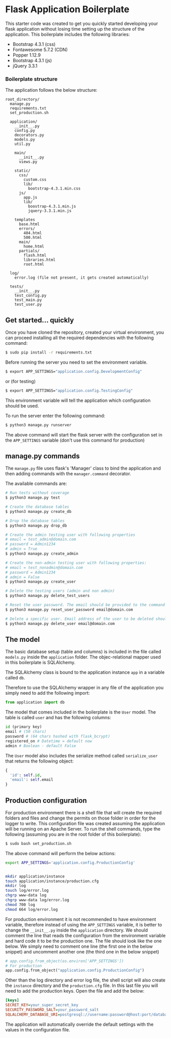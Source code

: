 # Flask Application Boilerplate

This starter code was created to get you quickly started developing your flask application without losing time setting up the structure of the application.
This boilerplate includes the following libraries:
- Bootstrap 4.3.1 (css)
- Fontawesome 5.7.2 (CDN)
- Popper 1.12.9
- Bootstrap 4.3.1 (js)
- jQuery 3.3.1


### Boilerplate structure
The application follows the below structure:

```
root_directory/
  manage.py
  requirements.txt
  set_production.sh

  application/
    __init__.py
    config.py
    decorators.py
    models.py
    util.py

    main/
      __init__.py
      views.py

    static/
      css/
        custom.css
        lib/
          bootstrap-4.3.1.min.css
      js/
        app.js
        lib/
          boostrap-4.3.1.min.js
          jquery-3.3.1.min.js

    templates
      base.html
      errors/
        404.html
        500.html
      main/
        home.html
      partials/
        flash.html
        libraries.html
        root.html

  log/
    error.log (file not present, it gets created automatically)

  tests/
    __init__.py
    test_config.py
    test_main.py
    test_user.py
```

## Get started... quickly

Once you have cloned the repository, created your virtual environment, you can proceed installing all the required dependencies with the following command:
```sh
$ sudo pip install -r requirements.txt
```

Before running the server you need to set the environment variable.
```sh
$ export APP_SETTINGS="application.config.DevelopmentConfig"
```

or (for testing)

```sh
$ export APP_SETTINGS="application.config.TestingConfig"
```

This environment variable will tell the application which configuration should be used.

To run the server enter the following command:
```sh
$ python3 manage.py runserver
```

The above command will start the flask server with the configuration set in the `APP_SETTINGS` variable (don't use this command for production)


## manage.py commands
The `manage.py` file uses flask's 'Manager' class to bind the application and then adding commands with the `manager.command` decorator.

The available commands are:

```sh
# Run tests without coverage
$ python3 manage.py test  
```
```sh
# Create the database tables
$ python3 manage.py create_db
```
```sh
# Drop the database tables
$ python3 manage.py drop_db
```
```sh
# Create the admin testing user with following properties
# email = test_admin@domain.com
# password = Admin1234
# admin = True
$ python3 manage.py create_admin
```
```sh
# Create the non-admin testing user with following properties:
# email = test_nonadmin@domain.com
# password = Admin1234
# admin = False
$ python3 manage.py create_user
```
```sh
# Delete the testing users (admin and non admin)
$ python3 manage.py delete_test_users
```
```sh
# Reset the user password. The email should be provided to the command
$ python3 manage.py reset_user_password email@domain.com
```
```sh
# Delete a specific user. Email address of the user to be deleted should be provided.
$ python3 manage.py delete_user email@domain.com
```

## The model
The basic database setup (table and columns) is included in the file called `models.py` inside the `application` folder.
The objec-relational mapper used in this boilerplate is SQLAlchemy.

The SQLAlchemy class is bound to the application instance `app` in a variable called `db`.

Therefore to use the SQLAlchemy wrapper in any file of the application you simply need to add the following import:
```python
from application import db
```

The model that comes included in the boilerplate is the `User` model. The table is called `user` and has the following columns:
```python
id (primary key)
email # (50 chars)
password # (64 chars hashed with flask_bcrypt)
registered_on # Datetime = default now
admin # Boolean - default False
```

The `User` model also includes the serialize method called `serialize_user` that returns the following object:
```python
{
  'id': self.id,
  'email': self.email
}
```

## Production configuration
For production environment there is a shell file that will create the required folders and files and change the permits on those folder in order for the logger to write. This configuration file was created assuming the application will be running on an Apache Server.
To run the shell commands, type the following (assuming you are in the root folder of this boilerplate):
```sh
$ sudo bash set_production.sh
```

The above command will perform the below actions:
```sh
export APP_SETTINGS='application.config.ProductionConfig'


mkdir application/instance
touch application/instance/production.cfg
mkdir log
touch log/error.log
chgrp www-data log
chgrp www-data log/error.log
chmod 700 log
chmod 664 log/error.log
```

For production environment it is not recommended to have environment variable, therefore instead of using the `APP_SETTINGS` variable, it is better to change the `__init__.py` inside the `application` directory. We should comment the line that reads the configuration from the environment variable and hard code it to be the production one. The file should look like the one below. We simply need to comment one line (the first one in the below snippet) and uncomment another one (the third one in the below snippet)

```python
# app.config.from_object(os.environ['APP_SETTINGS'])
# For production
app.config.from_object("application.config.ProductionConfig")
```

Other than the log directory and error log file, the shell script will also create the `instance` directory and the `production.cfg` file. In this last file you will need to add the production keys. Open the file and add the below:
```cfg
[keys]
SECRET_KEY=your_super_secret_key
SECURITY_PASSWORD_SALT=your_password_salt
SQLALCHEMY_DATABASE_URI=postgresql://username:password@host:port/database
```

The application will automatically override the default settings with the values in the configuration file.
